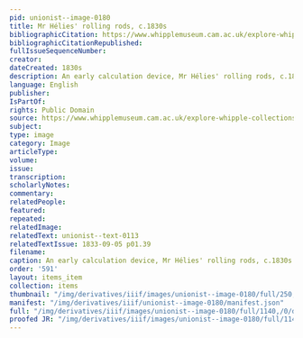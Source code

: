 ```yaml
---
pid: unionist--image-0180
title: Mr Hélies' rolling rods, c.1830s
bibliographicCitation: https://www.whipplemuseum.cam.ac.uk/explore-whipple-collections/calculating-devices/brief-history-calculating-devices
bibliographicCitationRepublished: 
fullIssueSequenceNumber: 
creator: 
dateCreated: 1830s
description: An early calculation device, Mr Hélies' rolling rods, c.1830s
language: English
publisher: 
IsPartOf: 
rights: Public Domain
source: https://www.whipplemuseum.cam.ac.uk/explore-whipple-collections/calculating-devices/brief-history-calculating-devices
subject: 
type: image
category: Image
articleType: 
volume: 
issue: 
transcription: 
scholarlyNotes: 
commentary: 
relatedPeople: 
featured: 
repeated: 
relatedImage: 
relatedText: unionist--text-0113
relatedTextIssue: 1833-09-05 p01.39
filename: 
caption: An early calculation device, Mr Hélies' rolling rods, c.1830s
order: '591'
layout: items_item
collection: items
thumbnail: "/img/derivatives/iiif/images/unionist--image-0180/full/250,/0/default.jpg"
manifest: "/img/derivatives/iiif/unionist--image-0180/manifest.json"
full: "/img/derivatives/iiif/images/unionist--image-0180/full/1140,/0/default.jpg"
proofed JR: "/img/derivatives/iiif/images/unionist--image-0180/full/1140,/0/default.jpg"
---
```

